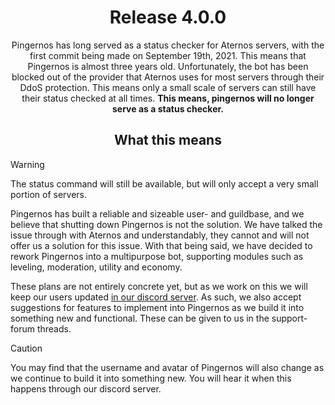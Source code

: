 <h1 align="center">Release 4.0.0</h1>
<p align="center">
  Pingernos has long served as a status checker for Aternos servers, with the first commit being made on September 19th, 2021. This means that Pingernos is almost three years old.
  Unfortunately, the bot has been blocked out of the provider that Aternos uses for most servers through their DdoS protection. This means only a small scale of servers can still have their status checked at all times.
  <b>This means, pingernos will no longer serve as a status checker.</b>
</p>

<h2 align="center">What this means</h2>

> [!WARNING]
> The status command will still be available, but will only accept a very small portion of servers.


Pingernos has built a reliable and sizeable user- and guildbase, and we believe that shutting down Pingernos is not the solution.
We have talked the issue through with Aternos and understandably, they cannot and will not offer us a solution for this issue.
With that being said, we have decided to rework Pingernos into a multipurpose bot, supporting modules such as leveling, moderation, utility and economy.

These plans are not entirely concrete yet, but as we work on this we will keep our users updated [in our discord server](https://discord.gg/Z8KGvGWZcY).
As such, we also accept suggestions for features to implement into Pingernos as we build it into something new and functional. These can be given to us in the support-forum threads.


> [!CAUTION]
> You may find that the username and avatar of Pingernos will also change as we continue to build it into something new.
> You will hear it when this happens through our discord server. 
